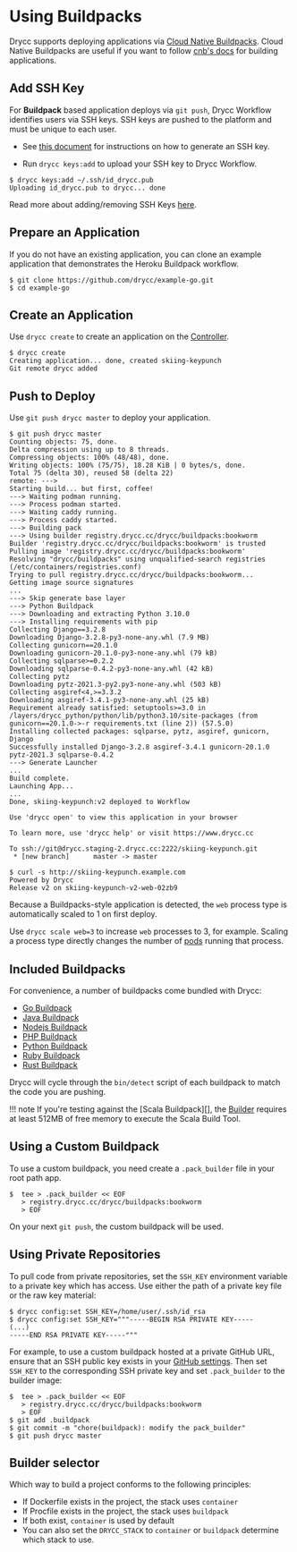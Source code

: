# Using Buildpacks

Drycc supports deploying applications via [Cloud Native Buildpacks](https://buildpacks.io/). Cloud Native Buildpacks are useful if you want to follow [cnb's docs](https://buildpacks.io/docs/) for building applications.

## Add SSH Key

For **Buildpack** based application deploys via `git push`, Drycc Workflow identifies users via SSH keys. SSH keys are pushed to the platform and must be unique to each user.

- See [this document](../users/ssh-keys.md#generate-an-ssh-key) for instructions on how to generate an SSH key.

- Run `drycc keys:add` to upload your SSH key to Drycc Workflow.

```
$ drycc keys:add ~/.ssh/id_drycc.pub
Uploading id_drycc.pub to drycc... done
```

Read more about adding/removing SSH Keys [here](../users/ssh-keys.md#adding-and-removing-ssh-keys).

## Prepare an Application

If you do not have an existing application, you can clone an example application that demonstrates the Heroku Buildpack workflow.

    $ git clone https://github.com/drycc/example-go.git
    $ cd example-go


## Create an Application

Use `drycc create` to create an application on the [Controller][].

    $ drycc create
    Creating application... done, created skiing-keypunch
    Git remote drycc added


## Push to Deploy

Use `git push drycc master` to deploy your application.

    $ git push drycc master
    Counting objects: 75, done.
    Delta compression using up to 8 threads.
    Compressing objects: 100% (48/48), done.
    Writing objects: 100% (75/75), 18.28 KiB | 0 bytes/s, done.
    Total 75 (delta 30), reused 58 (delta 22)
    remote: --->
    Starting build... but first, coffee!
    ---> Waiting podman running.
    ---> Process podman started.
    ---> Waiting caddy running.
    ---> Process caddy started.
    ---> Building pack
    ---> Using builder registry.drycc.cc/drycc/buildpacks:bookworm
    Builder 'registry.drycc.cc/drycc/buildpacks:bookworm' is trusted
    Pulling image 'registry.drycc.cc/drycc/buildpacks:bookworm'
    Resolving "drycc/buildpacks" using unqualified-search registries (/etc/containers/registries.conf)
    Trying to pull registry.drycc.cc/drycc/buildpacks:bookworm...
    Getting image source signatures
    ...
    ---> Skip generate base layer
    ---> Python Buildpack
    ---> Downloading and extracting Python 3.10.0
    ---> Installing requirements with pip
    Collecting Django==3.2.8
    Downloading Django-3.2.8-py3-none-any.whl (7.9 MB)
    Collecting gunicorn==20.1.0
    Downloading gunicorn-20.1.0-py3-none-any.whl (79 kB)
    Collecting sqlparse>=0.2.2
    Downloading sqlparse-0.4.2-py3-none-any.whl (42 kB)
    Collecting pytz
    Downloading pytz-2021.3-py2.py3-none-any.whl (503 kB)
    Collecting asgiref<4,>=3.3.2
    Downloading asgiref-3.4.1-py3-none-any.whl (25 kB)
    Requirement already satisfied: setuptools>=3.0 in /layers/drycc_python/python/lib/python3.10/site-packages (from gunicorn==20.1.0->-r requirements.txt (line 2)) (57.5.0)
    Installing collected packages: sqlparse, pytz, asgiref, gunicorn, Django
    Successfully installed Django-3.2.8 asgiref-3.4.1 gunicorn-20.1.0 pytz-2021.3 sqlparse-0.4.2
    ---> Generate Launcher
    ...
    Build complete.
    Launching App...
    ...
    Done, skiing-keypunch:v2 deployed to Workflow

    Use 'drycc open' to view this application in your browser

    To learn more, use 'drycc help' or visit https://www.drycc.cc

    To ssh://git@drycc.staging-2.drycc.cc:2222/skiing-keypunch.git
     * [new branch]      master -> master

    $ curl -s http://skiing-keypunch.example.com
    Powered by Drycc
    Release v2 on skiing-keypunch-v2-web-02zb9

Because a Buildpacks-style application is detected, the `web` process type is automatically scaled to 1 on first deploy.

Use `drycc scale web=3` to increase `web` processes to 3, for example. Scaling a
process type directly changes the number of [pods] running that process.


## Included Buildpacks

For convenience, a number of buildpacks come bundled with Drycc:

 * [Go Buildpack][]
 * [Java Buildpack][]
 * [Nodejs Buildpack][]
 * [PHP Buildpack][]
 * [Python Buildpack][]
 * [Ruby Buildpack][]
 * [Rust Buildpack][]

Drycc will cycle through the `bin/detect` script of each buildpack to match the code you
are pushing.

!!! note
    If you're testing against the [Scala Buildpack][], the [Builder][] requires at least
    512MB of free memory to execute the Scala Build Tool.


## Using a Custom Buildpack

To use a custom buildpack, you need create a `.pack_builder` file in your root path app.

    $  tee > .pack_builder << EOF
       > registry.drycc.cc/drycc/buildpacks:bookworm
       > EOF

On your next `git push`, the custom buildpack will be used.

## Using Private Repositories

To pull code from private repositories, set the `SSH_KEY` environment variable to a private key
which has access. Use either the path of a private key file or the raw key material:

    $ drycc config:set SSH_KEY=/home/user/.ssh/id_rsa
    $ drycc config:set SSH_KEY="""-----BEGIN RSA PRIVATE KEY-----
    (...)
    -----END RSA PRIVATE KEY-----"""

For example, to use a custom buildpack hosted at a private GitHub URL, ensure that an SSH public
key exists in your [GitHub settings][]. Then set `SSH_KEY` to the corresponding SSH private key
and set `.pack_builder` to the builder image:

    $  tee > .pack_builder << EOF
       > registry.drycc.cc/drycc/buildpacks:bookworm
       > EOF
    $ git add .buildpack
    $ git commit -m "chore(buildpack): modify the pack_builder"
    $ git push drycc master

## Builder selector

Which way to build a project conforms to the following principles:

- If Dockerfile exists in the project, the stack uses `container`
- If Procfile exists in the project, the stack uses `buildpack`
- If both exist, `container` is used by default
- You can also set the `DRYCC_STACK` to `container` or `buildpack` determine which stack to use.


[pods]: http://kubernetes.io/v1.1/docs/user-guide/pods.html
[controller]: ../understanding-workflow/components.md#controller
[builder]: ../understanding-workflow/components.md#builder
[Go Buildpack]: https://github.com/drycc/pack-images/tree/main/buildpacks/go
[Java Buildpack]: https://github.com/drycc/pack-images/tree/main/buildpacks/java
[Nodejs Buildpack]: https://github.com/drycc/pack-images/tree/main/buildpacks/nodejs
[PHP Buildpack]: https://github.com/drycc/pack-images/tree/main/buildpacks/php
[Python Buildpack]: https://github.com/drycc/pack-images/tree/main/buildpacks/python
[Ruby Buildpack]: https://github.com/drycc/pack-images/tree/main/buildpacks/ruby
[Rust Buildpack]: https://github.com/drycc/pack-images/tree/main/buildpacks/rust
[Cloud Native Buildpacks]: https://buildpacks.io/
[GitHub settings]: https://github.com/settings/ssh

